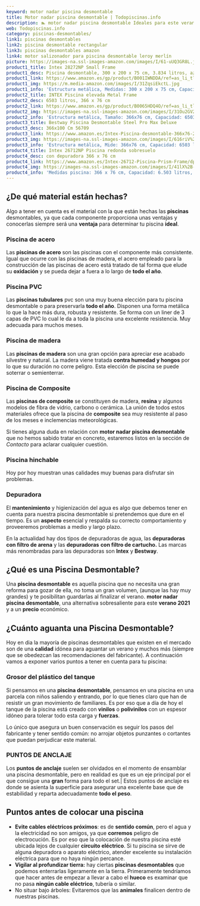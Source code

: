 ```yaml
---
keyword: motor nadar piscina desmontable
title: Motor nadar piscina desmontable | Todopiscinas.info
description: 🏊 motor nadar piscina desmontable Ideales para este verano 2021. Aquí puedes comprar motor nadar piscina desmontable y comparar con otras similares. No dejes escapar motor nadar piscina desmontable a un precio realmente tentador.
web: Todopiscinas.info
category: piscinas-desmontables/
link1: piscinas desmontables
link2: piscina desmontable rectangular
link3: piscinas desmontables amazon
link4: motor salizonador para piscina desmontable leroy merlín
picture: https://images-na.ssl-images-amazon.com/images/I/61-uUQ3GR8L.jpg
product1_title: Intex 28272NP Small Frame
product1_desc: Piscina desmontable, 300 x 200 x 75 cm, 3.834 litros, azul
product1_link: https://www.amazon.es/gp/product/B001IWNDDA/ref=as_li_tl?ie=UTF8&camp=3638&creative=24630&creativeASIN=B001IWNDDA&linkCode=as2&tag=todopiscinas0e-21&linkId=25b9d647487c889cb6ef56ed63f50ca1
product1_img: https://m.media-amazon.com/images/I/31ZqsiEkctL.jpg
product1_info: 'Estructura metálica, Medidas: 300 x 200 x 75 cm, Capacidad: 3.834 litros, Para 6 personas (+ 6 años), Fácil montaje, Forma rectangular'
product2_title: INTEX Piscina elevada Metal Frame
product2_desc: 6503 litros, 366 x 76 cm
product2_link: https://www.amazon.es/gp/product/B0065HDQ4O/ref=as_li_tl?ie=UTF8&camp=3638&creative=24630&creativeASIN=B0065HDQ4O&linkCode=as2&tag=todopiscinas0e-21&linkId=ed2430e3ba564d3527ee103df33ed7b3
product2_img: https://images-na.ssl-images-amazon.com/images/I/31Ou2GV2SAL.jpg
product2_info: 'Estructura metálica, Tamaño: 366x76 cm, Capacidad: 6503 litros, Forma circular, De 4 a 7 personas (+6 años)'
product3_title: Bestway Piscina Desmontable Steel Pro Max Deluxe
product3_desc: 366x100 Cm 56709
product3_link: https://www.amazon.es/Intex-Piscina-desmontable-366x76-28210NP/dp/B0065HDQ4O?__mk_es_ES=%C3%85M%C3%85%C5%BD%C3%95%C3%91&crid=25UQGV9HG2INI&dchild=1&keywords=piscinas+desmontables&qid=1615854176&sprefix=piscinas+dem%2Caps%2C201&sr=8-5&linkCode=ll1&tag=todopiscinas0e-21&linkId=34f200977c6cbaab1f3f4d9ac0e64755&language=es_ES&ref_=as_li_ss_tl
product3_img: https://images-na.ssl-images-amazon.com/images/I/616riV%2BiY3L.jpg
product3_info: 'Estructura metálica, Mide: 366x76 cm, Capacidad: 6503 litros, De 4 a 7 personas mayores de 6 años, Forma circular, Tecnología Super-Tough'
product4_title: Intex 26712NP Piscina redonda sobresuelo
product4_desc: con depuradora 366 x 76 cm
product4_link: https://www.amazon.es/Intex-26712-Piscina-Prism-Frame/dp/B07FB823GL?__mk_es_ES=%C3%85M%C3%85%C5%BD%C3%95%C3%91&dchild=1&keywords=piscinas+desmontables+con+depuradora&qid=1615936418&sr=8-5&linkCode=ll1&tag=todopiscinas0e-21&linkId=d98699de7830cd471766fa1daa36de34&language=es_ES&ref_=as_li_ss_tl
product4_img: https://images-na.ssl-images-amazon.com/images/I/41lX%2B-YpibL.jpg
product4_info: 'Medidas piscina: 366 x 76 cm, Capacidad: 6.503 litros, Incluye depuradora de cartucha A, Lona resistente triple capa'
---
```



<brand-panel :title=product1_title :desc=product1_desc :img=product1_img :link=product1_link></brand-panel>


## ¿De qué material están hechas?

Algo a tener en cuenta es el material con la que están hechas las **piscinas** desmontables, ya que cada componente proporciona unas ventajas y conocerlas siempre será una **ventaja** para determinar tu piscina **ideal**.


### Piscina de acero

Las **piscinas de acero** son las piscinas con el componente más consistente. Igual que ocurre con las piscinas de madera, el acero empleado para la construcción de las piscinas de acero está tratado de tal forma que elude su **oxidación** y se pueda dejar a fuera a lo largo de **todo el año**.


### Piscina  PVC

Las **piscinas tubulares** pvc son una muy buena elección para tu piscina desmontable o para preservarla **todo el año**. Disponen una forma metálica lo que la hace más dura, robusta y resistente. Se forma con un liner de 3 capas de PVC lo cual le da a toda la piscina una excelente resistencia. Muy adecuada para muchos meses.


### Piscina de madera

Las **piscinas de madera** son una gran opción para apreciar ese acabado silvestre y natural. La madera viene tratada **contra humedad y hongos** por lo que su duración no corre peligro. Esta elección de piscina se puede soterrar o semienterrar.


### Piscina de Composite

Las **piscinas de composite** se constituyen de madera, **resina** y algunos modelos de fibra de vidrio, carbono o cerámica. La unión de todos estos materiales ofrece que la piscina de **composite** sea muy resistente al paso de los meses e inclemencias meteorológicas.

Si tienes alguna duda en relación con **motor nadar piscina desmontable** que no hemos sabido tratar en concreto, estaremos listos en la sección de _Contacto_ para aclarar cualquier cuestión.


### Piscina hinchable

 Hoy por hoy muestran unas calidades muy buenas para disfrutar sin problemas.


### Depuradora

El **mantenimiento** y higienización del agua es algo que debemos tener en cuenta para nuestra piscina desmontable si pretendemos que dure en el tiempo. Es un **aspecto** esencial y respalda su correcto comportamiento y proveeremos problemas a medio y largo plazo.

En la actualidad hay dos tipos de depuradoras de agua, las **depuradoras con filtro de arena** y  las **depuradoras** **con filtro de cartucho.** Las marcas más renombradas para las depuradoras son **Intex** y **Bestway**.
## ¿Qué es una Piscina Desmontable?

Una **piscina desmontable** es aquella piscina que no necesita una gran reforma para gozar de ella, no toma un gran volumen, (aunque las hay muy grandes) y te posibilitan guardarlas al finalizar el verano.  **motor nadar piscina desmontable**, una alternativa sobresaliente para este **verano 2021** y a un **precio** económico.


## ¿Cuánto aguanta una Piscina Desmontable?

Hoy en dia la mayoría de piscinas desmontables que existen en el mercado son de una **calidad** idónea para aguantar un verano y muchos más (siempre que se obedezcan las recomendaciones del fabricante). A continuación vamos a exponer varios puntos a tener en cuenta para tu piscina:


### Grosor del plástico del tanque

Si pensamos en una **piscina desmontable**, pensamos en una piscina en una parcela con niños saliendo y entrando, por lo que tienes claro que han de resistir un gran movimiento de familiares. Es por eso que a día de hoy el tanque de la piscina está creado con **vinilos** o **polivinilos** con un espesor idóneo para tolerar todo esta carga y **fuerzas**.

Lo único que asegura un	 buen conservación es seguir los pasos del fabricante y tener sentido común: no arrojar objetos punzantes o cortantes que puedan perjudicar este material.


### PUNTOS DE ANCLAJE

Los **puntos de anclaje** suelen ser olvidados en el momento de ensamblar una piscina desmontable, pero en realidad es que es un eje principal por el que consigue una **gran** forma para todo el set.| Estos puntos de anclaje es donde se asienta la superficie para asegurar una excelente base que de estabilidad y reparta adecuadamente **todo el peso**.

<stats-list :link1=link1 :link2=link2 :link3=link3 :link4=link4 :category=category></stats-list>

<external-banner></external-banner>



## Puntos antes de colocar una piscina



*   **Evite cables eléctricos próximos**: es de **sentido común**, pero el agua y la electricidad no son amigos, ya que **corremos** peligro de electrocución. Es por eso que la colocación de nuestra piscina esté ubicada lejos de cualquier **circuito eléctrico**. Si tu piscina se sirve de alguna depuradora o aparato eléctrico, atender excelente su instalación eléctrica para que no haya ningún percance.
*   **Vigilar al profundizar tierra:** hay ciertas **piscinas desmontables** que podemos enterrarlas ligeramente en la tierra. Primeramente tendríamos que hacer antes de empezar a llevar a cabo el **hueco** es examinar que no pasa **ningún cable eléctrico**, tubería o similar.
*   No situar bajo árboles: Evitaremos que las **animales** finalicen dentro de nuestras piscinas.